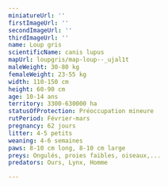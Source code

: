```yaml
---
miniatureUrl: ''
firstImageUrl: ''
secondImageUrl: ''
thirdImageUrl: ''
name: Loup gris
scientificName: canis lupus
mapUrl: loupgris/map-loup--_ujal1t
maleWeight: 30-80 kg
femaleWeight: 23-55 kg
width: 110-150 cm
height: 60-90 cm
age: 10-14 ans
territory: 3300-630000 ha
statusOfProtection: Préoccupation mineure
rutPeriod: Février-mars
pregnancy: 62 jours
litter: 4-5 petits
weaning: 4-6 semaines
paws: 8-10 cm long, 8-10 cm large
preys: Ongulés, proies faibles, oiseaux,...
predators: Ours, Lynx, Homme

---
```

